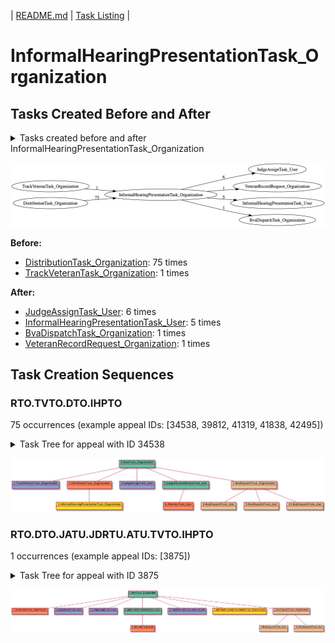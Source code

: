| [README.md](/README.md) | [Task Listing](tasklist.md) |

# InformalHearingPresentationTask_Organization

## Tasks Created Before and After

<details><summary>Tasks created before and after InformalHearingPresentationTask_Organization</summary>

```
digraph G {
rankdir="LR";
"TrackVeteranTask_Organization" -> "InformalHearingPresentationTask_Organization" [label=1]
"InformalHearingPresentationTask_Organization" -> "JudgeAssignTask_User" [label=6]
"InformalHearingPresentationTask_Organization" -> "VeteranRecordRequest_Organization" [label=1]
"InformalHearingPresentationTask_Organization" -> "InformalHearingPresentationTask_User" [label=5]
"InformalHearingPresentationTask_Organization" -> "BvaDispatchTask_Organization" [label=1]
"DistributionTask_Organization" -> "InformalHearingPresentationTask_Organization" [label=75]
}
```
</details>

![InformalHearingPresentationTask_Organization](dot/InformalHearingPresentationTask_Organization.dot.png)

**Before:**

   * [DistributionTask_Organization](DistributionTask_Organization.md): 75 times
   * [TrackVeteranTask_Organization](TrackVeteranTask_Organization.md): 1 times

**After:**

   * [JudgeAssignTask_User](JudgeAssignTask_User.md): 6 times
   * [InformalHearingPresentationTask_User](InformalHearingPresentationTask_User.md): 5 times
   * [BvaDispatchTask_Organization](BvaDispatchTask_Organization.md): 1 times
   * [VeteranRecordRequest_Organization](VeteranRecordRequest_Organization.md): 1 times

## Task Creation Sequences

### RTO.TVTO.DTO.IHPTO

75 occurrences (example appeal IDs: [34538, 39812, 41319, 41838, 42495])

<details><summary>Task Tree for appeal with ID 34538</summary>

```
@startuml
object 0.RootTask_Organization #66c2a5
object 1.TrackVeteranTask_Organization #8da0cb
object 2.DistributionTask_Organization #fc8d62
object 3.InformalHearingPresentationTask_Organization #ffd92f
object 4.JudgeAssignTask_User #8da0cb
object 5.JudgeDecisionReviewTask_User #66c2a5
object 6.AttorneyTask_User #fc8d62
object 7.BvaDispatchTask_Organization #e5c494
object 8.BvaDispatchTask_User #e5c494
object 9.BvaDispatchTask_User #e5c494
object 10.BvaDispatchTask_User #e5c494
0.RootTask_Organization -- 1.TrackVeteranTask_Organization
0.RootTask_Organization -- 2.DistributionTask_Organization
2.DistributionTask_Organization -- 3.InformalHearingPresentationTask_Organization
0.RootTask_Organization -- 4.JudgeAssignTask_User
0.RootTask_Organization -- 5.JudgeDecisionReviewTask_User
5.JudgeDecisionReviewTask_User -- 6.AttorneyTask_User
0.RootTask_Organization -- 7.BvaDispatchTask_Organization
7.BvaDispatchTask_Organization -- 8.BvaDispatchTask_User
7.BvaDispatchTask_Organization -- 9.BvaDispatchTask_User
7.BvaDispatchTask_Organization -- 10.BvaDispatchTask_User
@enduml
```
</details>

![RTO.TVTO.DTO.IHPTO-34538](uml/RTO.TVTO.DTO.IHPTO-34538.png)

### RTO.DTO.JATU.JDRTU.ATU.TVTO.IHPTO

1 occurrences (example appeal IDs: [3875])

<details><summary>Task Tree for appeal with ID 3875</summary>

```
@startuml
object 0.RootTask_Organization #66c2a5
object 1.DistributionTask_Organization #fc8d62
object 2.JudgeAssignTask_User #8da0cb
object 3.JudgeAssignTask_User #8da0cb
object 4.JudgeDecisionReviewTask_User #66c2a5
object 5.AttorneyTask_User #fc8d62
object 6.TrackVeteranTask_Organization #8da0cb
object 7.InformalHearingPresentationTask_Organization #ffd92f
object 8.BvaDispatchTask_Organization #e5c494
object 9.BvaDispatchTask_User #e5c494
object 10.BvaDispatchTask_User #e5c494
0.RootTask_Organization -- 1.DistributionTask_Organization
0.RootTask_Organization -- 2.JudgeAssignTask_User
0.RootTask_Organization -- 3.JudgeAssignTask_User
0.RootTask_Organization -- 4.JudgeDecisionReviewTask_User
4.JudgeDecisionReviewTask_User -- 5.AttorneyTask_User
0.RootTask_Organization -- 6.TrackVeteranTask_Organization
0.RootTask_Organization -- 7.InformalHearingPresentationTask_Organization
0.RootTask_Organization -- 8.BvaDispatchTask_Organization
8.BvaDispatchTask_Organization -- 9.BvaDispatchTask_User
8.BvaDispatchTask_Organization -- 10.BvaDispatchTask_User
@enduml
```
</details>

![RTO.DTO.JATU.JDRTU.ATU.TVTO.IHPTO-3875](uml/RTO.DTO.JATU.JDRTU.ATU.TVTO.IHPTO-3875.png)

